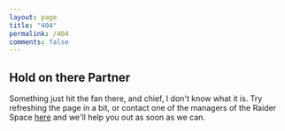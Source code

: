 ```yaml
---
layout: page
title: "404"
permalink: /404
comments: false
---
```

## Hold on there Partner

Something just hit the fan there, and chief, I don't know what it is. Try refreshing the page in a bit, or contact one of the managers of the Raider Space [here](https://raiderspace.github.io/contact) and we'll help you out as soon as we can.
